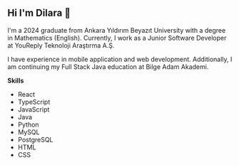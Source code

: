 ## Hi I'm Dilara 👋

I'm a 2024 graduate from Ankara Yıldırım Beyazıt University with a degree in Mathematics (English). Currently, I work as a Junior Software Developer at YouReply Teknoloji Araştırma A.Ş.

I have experience in mobile application and web development. Additionally, I am continuing my Full Stack Java education at Bilge Adam Akademi.

**Skills**

- React
- TypeScript
- JavaScript
- Java
- Python
- MySQL
- PostgreSQL
- HTML
- CSS
